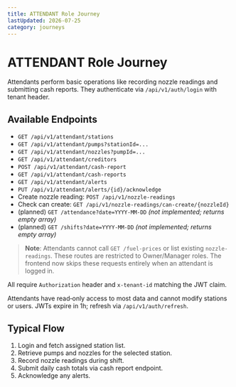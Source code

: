 ```yaml
---
title: ATTENDANT Role Journey
lastUpdated: 2026-07-25
category: journeys
---
```


# ATTENDANT Role Journey

Attendants perform basic operations like recording nozzle readings and submitting cash reports. They authenticate via `/api/v1/auth/login` with tenant header.

## Available Endpoints
- `GET /api/v1/attendant/stations`
- `GET /api/v1/attendant/pumps?stationId=...`
- `GET /api/v1/attendant/nozzles?pumpId=...`
- `GET /api/v1/attendant/creditors`
- `POST /api/v1/attendant/cash-report`
- `GET /api/v1/attendant/cash-reports`
- `GET /api/v1/attendant/alerts`
- `PUT /api/v1/attendant/alerts/{id}/acknowledge`
- Create nozzle reading: `POST /api/v1/nozzle-readings`
- Check can create: `GET /api/v1/nozzle-readings/can-create/{nozzleId}`
- (planned) `GET /attendance?date=YYYY-MM-DD` *(not implemented; returns empty array)*
- (planned) `GET /shifts?date=YYYY-MM-DD` *(not implemented; returns empty array)*

> **Note**: Attendants cannot call `GET /fuel-prices` or list existing `nozzle-readings`.
> These routes are restricted to Owner/Manager roles. The frontend now skips these
> requests entirely when an attendant is logged in.

All require `Authorization` header and `x-tenant-id` matching the JWT claim.

Attendants have read‑only access to most data and cannot modify stations or users.
JWTs expire in 1h; refresh via `/api/v1/auth/refresh`.

## Typical Flow
1. Login and fetch assigned station list.
2. Retrieve pumps and nozzles for the selected station.
3. Record nozzle readings during shift.
4. Submit daily cash totals via cash report endpoint.
5. Acknowledge any alerts.
